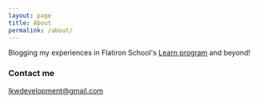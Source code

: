 ```yaml
---
layout: page
title: About
permalink: /about/
---
```


Blogging my experiences in Flatiron School's [Learn program](https://learn.co) and beyond!







### Contact me

[lkwdevelopment@gmail.com](mailto:lkwdevelopment@gmail.com)
